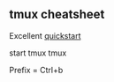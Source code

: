tmux cheatsheet
--------------

Excellent [quickstart](https://www.youtube.com/watch?v=wKEGA8oEWXw&feature=youtu.be)

start tmux
    tmux

Prefix = Ctrl+b

